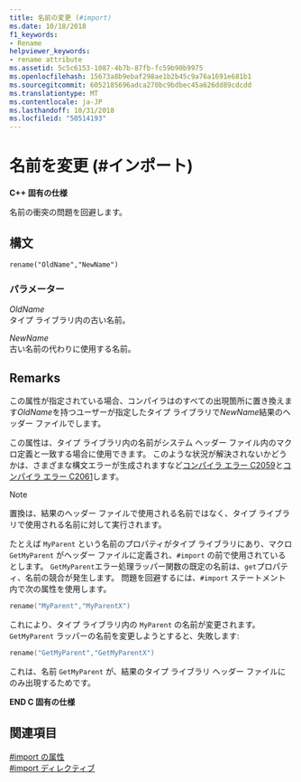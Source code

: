 ```yaml
---
title: 名前の変更 (#import)
ms.date: 10/18/2018
f1_keywords:
- Rename
helpviewer_keywords:
- rename attribute
ms.assetid: 5c5c6153-1087-4b7b-87fb-fc59b90b9975
ms.openlocfilehash: 15673a8b9ebaf298ae1b2b45c9a76a1691e681b1
ms.sourcegitcommit: 6052185696adca270bc9bdbec45a626dd89cdcdd
ms.translationtype: MT
ms.contentlocale: ja-JP
ms.lasthandoff: 10/31/2018
ms.locfileid: "50514193"
---
```

# <a name="rename-import"></a>名前を変更 (\#インポート)

**C++ 固有の仕様**

名前の衝突の問題を回避します。

## <a name="syntax"></a>構文

```
rename("OldName","NewName")
```

### <a name="parameters"></a>パラメーター

*OldName*<br/>
タイプ ライブラリ内の古い名前。

*NewName*<br/>
古い名前の代わりに使用する名前。

## <a name="remarks"></a>Remarks

この属性が指定されている場合、コンパイラはのすべての出現箇所に置き換えます*OldName*を持つユーザーが指定したタイプ ライブラリで*NewName*結果のヘッダー ファイルでします。

この属性は、タイプ ライブラリ内の名前がシステム ヘッダー ファイル内のマクロ定義と一致する場合に使用できます。 このような状況が解決されないかどうかは、さまざまな構文エラーが生成されますなど[コンパイラ エラー C2059](../error-messages/compiler-errors-1/compiler-error-c2059.md)と[コンパイラ エラー C2061](../error-messages/compiler-errors-1/compiler-error-c2061.md)します。

> [!NOTE]
> 置換は、結果のヘッダー ファイルで使用される名前ではなく、タイプ ライブラリで使用される名前に対して実行されます。

たとえば `MyParent` という名前のプロパティがタイプ ライブラリにあり、マクロ `GetMyParent` がヘッダー ファイルに定義され、`#import` の前で使用されているとします。 `GetMyParent`エラー処理ラッパー関数の既定の名前は、`get`プロパティ、名前の競合が発生します。 問題を回避するには、`#import` ステートメント内で次の属性を使用します。

```cpp
rename("MyParent","MyParentX")
```

これにより、タイプ ライブラリ内の `MyParent` の名前が変更されます。 `GetMyParent` ラッパーの名前を変更しようとすると、失敗します:

```cpp
rename("GetMyParent","GetMyParentX")
```

これは、名前 `GetMyParent` が、結果のタイプ ライブラリ ヘッダー ファイルにのみ出現するためです。

**END C 固有の仕様**

## <a name="see-also"></a>関連項目

[#import の属性](../preprocessor/hash-import-attributes-cpp.md)<br/>
[#import ディレクティブ](../preprocessor/hash-import-directive-cpp.md)